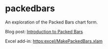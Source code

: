 # packedbars
An exploration of the Packed Bars chart form.

Blog post: [Introduction to Packed Bars](https://community.jmp.com/t5/JMP-Blog/Introducing-packed-bars-a-new-chart-form/ba-p/39972)

Excel add-in: <https:excel/MakePackedBars.xlam>

